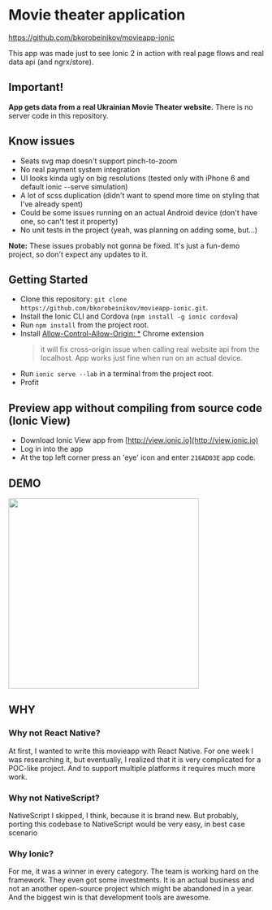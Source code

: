 # Movie theater application

https://github.com/bkorobeinikov/movieapp-ionic

This app was made just to see Ionic 2 in action with real page flows and real data api (and ngrx/store).

## Important!
**App gets data from a real Ukrainian Movie Theater website.** There is no server code in this repository.

## Know issues
 - Seats svg map doesn't support pinch-to-zoom
 - No real payment system integration
 - UI looks kinda ugly on big resolutions (tested only with iPhone 6 and default ionic --serve simulation)
 - A lot of scss duplication (didn't want to spend more time on styling that I've already spent)
 - Could be some issues running on an actual Android device (don't have one, so can't test it property)
 - No unit tests in the project (yeah, was planning on adding some, but...)
 
**Note:** These issues probably not gonna be fixed. It's just a fun-demo project, so don't expect any updates to it. 

## Getting Started

* Clone this repository: `git clone https://github.com/bkorobeinikov/movieapp-ionic.git`.
* Install the Ionic CLI and Cordova (`npm install -g ionic cordova`)
* Run `npm install` from the project root.
* Install [Allow-Control-Allow-Origin: *](https://chrome.google.com/webstore/detail/allow-control-allow-origi/nlfbmbojpeacfghkpbjhddihlkkiljbi) Chrome extension 
    > it will fix cross-origin issue when calling real website api from the localhost. App works just fine when run on an actual device.
* Run `ionic serve --lab` in a terminal from the project root.
* Profit

## Preview app without compiling from source code (Ionic View)
* Download Ionic View app from [http://view.ionic.io](http://view.ionic.io)
* Log in into the app
* At the top left corner press an 'eye' icon and enter `216AD03E` app code.

## DEMO
<img src="app-demo.gif" width="375">

## WHY 
### Why not React Native?
At first, I wanted to write this movieapp with React Native. For one week I was researching it, but eventually, I realized that it is very complicated for a POC-like project. And to support multiple platforms it requires much more work.

### Why not NativeScript?
NativeScript I skipped, I think, because it is brand new. But probably, porting this codebase to NativeScript would be very easy, in best case scenario 

### Why Ionic? 
For me, it was a winner in every category. The team is working hard on the framework. They even got some investments. It is an actual business and not an another open-source project which might be abandoned in a year. And the biggest win is that development tools are awesome. 
